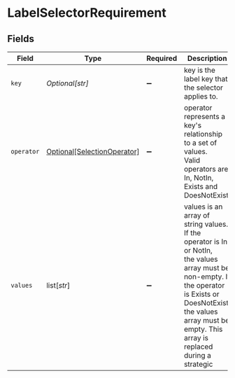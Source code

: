 # LabelSelectorRequirement


## Fields

| Field                                                                                                                                                                                                                         | Type                                                                                                                                                                                                                          | Required                                                                                                                                                                                                                      | Description                                                                                                                                                                                                                   |
| ----------------------------------------------------------------------------------------------------------------------------------------------------------------------------------------------------------------------------- | ----------------------------------------------------------------------------------------------------------------------------------------------------------------------------------------------------------------------------- | ----------------------------------------------------------------------------------------------------------------------------------------------------------------------------------------------------------------------------- | ----------------------------------------------------------------------------------------------------------------------------------------------------------------------------------------------------------------------------- |
| `key`                                                                                                                                                                                                                         | *Optional[str]*                                                                                                                                                                                                               | :heavy_minus_sign:                                                                                                                                                                                                            | key is the label key that the selector applies to.                                                                                                                                                                            |
| `operator`                                                                                                                                                                                                                    | [Optional[SelectionOperator]](../../models/shared/selectionoperator.md)                                                                                                                                                       | :heavy_minus_sign:                                                                                                                                                                                                            | operator represents a key's relationship to a set of values.<br/>Valid operators are In, NotIn, Exists and DoesNotExist.                                                                                                      |
| `values`                                                                                                                                                                                                                      | list[*str*]                                                                                                                                                                                                                   | :heavy_minus_sign:                                                                                                                                                                                                            | values is an array of string values. If the operator is In or NotIn,<br/>the values array must be non-empty. If the operator is Exists or DoesNotExist,<br/>the values array must be empty. This array is replaced during a strategic |